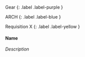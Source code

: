
Gear
{: .label .label-purple }

ARCH
{: .label .label-blue }

Requisition X
{: .label .label-yellow }
#### Name
*Description*


